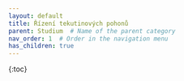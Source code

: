 ```yaml
---
layout: default
title: Řízení tekutinových pohonů
parent: Studium  # Name of the parent category
nav_order: 1  # Order in the navigation menu
has_children: true
---
```


{:toc}